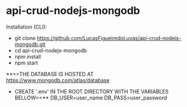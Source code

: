 # api-crud-nodejs-mongodb

Installation (CLI):
- git clone https://github.com/LucasFigueiredoLuvas/api-crud-nodejs-mongodb.git
- cd api-crud-nodejs-mongodb
- npm install
- npm start

**==THE DATABASE IS HOSTED AT https://www.mongodb.com/atlas/database
 - CREATE '.env' IN THE ROOT DIRECTORY WITH THE VARIABLES BELLOW==**
DB_USER=user_name
DB_PASS=user_password
